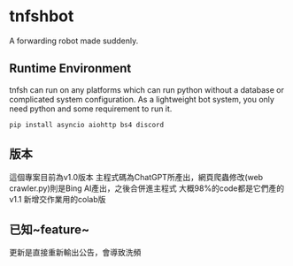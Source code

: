 # tnfshbot
A forwarding robot made suddenly.
## Runtime Environment
tnfsh can run on any platforms which can run python without a database or complicated system configuration. As a lightweight bot system, you only need python and some requirement to run it.
```
pip install asyncio aiohttp bs4 discord
```
## 版本
這個專案目前為v1.0版本
主程式碼為ChatGPT所產出，網頁爬蟲修改(web crawler.py)則是Bing AI產出，之後合併進主程式
大概98%的code都是它們產的
v1.1
新增交作業用的colab版
## 已知~feature~
更新是直接重新輸出公告，會導致洗頻
